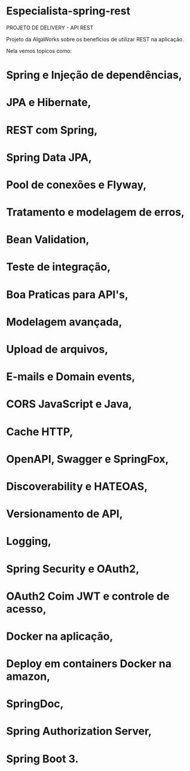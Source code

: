 # Especialista-spring-rest

PROJETO DE DELIVERY - API REST

Projeto da AlgaWorks sobre os beneficios de utilizar REST na aplicação.


Nela vemos topicos como: 

# Spring e Injeção de dependências,
# JPA e Hibernate,
# REST com Spring,
# Spring Data JPA,
# Pool de conexões e Flyway,
# Tratamento e modelagem de erros,
# Bean Validation,
# Teste de integração,
# Boa Praticas para API's,
# Modelagem avançada,
# Upload de arquivos,
# E-mails e Domain events,
# CORS JavaScript e Java,
# Cache HTTP,
# OpenAPI, Swagger e SpringFox,
# Discoverability e HATEOAS,
# Versionamento de API,
# Logging,
# Spring Security e OAuth2,
# OAuth2 Coim JWT e controle de acesso,
# Docker na aplicação,
# Deploy em containers Docker na amazon,
# SpringDoc,
# Spring Authorization Server,
# Spring Boot 3.

